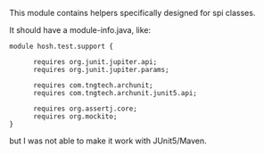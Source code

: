 This module contains helpers specifically designed for spi classes.

It should have a module-info.java, like:
```
module hosh.test.support {
   
      requires org.junit.jupiter.api;
      requires org.junit.jupiter.params;
     
      requires com.tngtech.archunit;
      requires com.tngtech.archunit.junit5.api;

      requires org.assertj.core;
      requires org.mockito;
}
```

but I was not able to make it work with JUnit5/Maven.